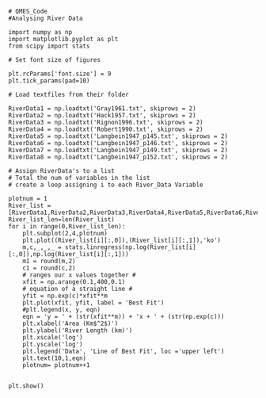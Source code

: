     # QMES_Code
    #Analysing River Data

    import numpy as np 
    import matplotlib.pyplot as plt
    from scipy import stats

    # Set font size of figures

    plt.rcParams['font.size'] = 9
    plt.tick_params(pad=10)

    # Load textfiles from their folder

    RiverData1 = np.loadtxt('Gray1961.txt', skiprows = 2)
    RiverData2 = np.loadtxt('Hack1957.txt', skiprows = 2)
    RiverData3 = np.loadtxt('Rignon1996.txt', skiprows = 2)
    RiverData4 = np.loadtxt('Robert1990.txt', skiprows = 2)
    RiverData5 = np.loadtxt('Langbein1947_p145.txt', skiprows = 2)
    RiverData6 = np.loadtxt('Langbein1947_p146.txt', skiprows = 2)
    RiverData7 = np.loadtxt('Langbein1947_p149.txt', skiprows = 2)
    RiverData8 = np.loadtxt('Langbein1947_p152.txt', skiprows = 2)

    # Assign RiverData's to a list
    # Total the num of variables in the list
    # create a loop assigning i to each River_Data Variable

    plotnum = 1
    River_list = [RiverData1,RiverData2,RiverData3,RiverData4,RiverData5,RiverData6,RiverData7,RiverData8]
    River_list_len=len(River_list)
    for i in range(0,River_list_len):           
        plt.subplot(2,4,plotnum)
        plt.plot((River_list[i][:,0]),(River_list[i][:,1]),'ko')
        m,c,_,_,_ = stats.linregress(np.log(River_list[i][:,0]),np.log(River_list[i][:,1]))
        m1 = round(m,2)
        c1 = round(c,2)
        # ranges our x values together #    
        xfit = np.arange(0.1,400,0.1)
        # equation of a straight line #
        yfit = np.exp(c)*xfit**m
        plt.plot(xfit, yfit, label = 'Best Fit')
        #plt.legend(x, y, eqn)
        eqn = 'y = ' + (str(xfit**m)) + 'x + ' + (str(np.exp(c)))   
        plt.xlabel('Area (Km$^2$)')
        plt.ylabel('River Length (km)') 
        plt.xscale('log')
        plt.yscale('log')       
        plt.legend('Data', 'Line of Best Fit', loc ='upper left')
        plt.text(10,1,eqn) 
        plotnum= plotnum++1


    plt.show()
